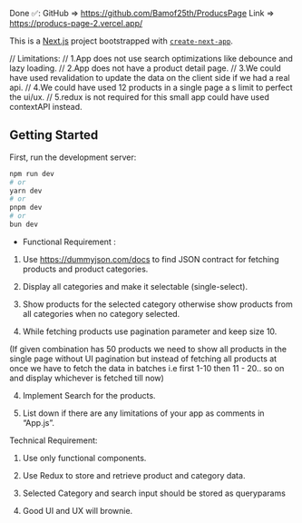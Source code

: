 
Done ✅:  GitHub => https://github.com/Bamof25th/ProducsPage Link => https://producs-page-2.vercel.app/

This is a [Next.js](https://nextjs.org) project bootstrapped with [`create-next-app`](https://nextjs.org/docs/app/api-reference/cli/create-next-app).


// Limitations:
// 1.App does not use search optimizations like debounce and lazy loading.
// 2.App does not have a product detail page.
// 3.We could have used revalidation to update the data on the client side if we had a real api.
// 4.We could have used 12 products in a single page a s limit to perfect the ui/ux.
// 5.redux is not required for this small app could  have used contextAPI instead.  


## Getting Started

First, run the development server:

```bash
npm run dev
# or
yarn dev
# or
pnpm dev
# or
bun dev
```

* Functional Requirement :

1. Use https://dummyjson.com/docs to find JSON contract for fetching products and product categories.

2. Display all categories and make it selectable (single-select).

3. Show products for the selected category otherwise show products from all categories when no category selected.

1. While fetching products use pagination parameter and keep size 10.

(If given combination has 50 products we need to show all products in the single page without UI pagination but instead of fetching all products at once we have to fetch the data in batches i.e first 1-10 then 11 - 20.. so on and display whichever is fetched till now)

4. Implement Search for the products.

5. List down if there are any limitations of your app as comments in “App.js”.

Technical Requirement:

1. Use only functional components.

2. Use Redux to store and retrieve product and category data.

3. Selected Category and search input should be stored as queryparams

4. Good UI and UX will brownie.






